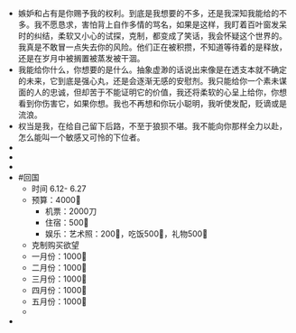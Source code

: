 - 嫉妒和占有是你赐予我的权利。到底是我想要的不多，还是我深知我能给的不多。我不愿恳求，害怕背上自作多情的骂名，如果是这样，我盯着百叶窗发呆时的纠结，柔软又小心的试探，克制，都变成了笑话，我会怀疑这个世界的。我真是不敢冒一点失去你的风险。他们正在被积攒，不知道等待着的是释放，还是在岁月中被搁置被蒸发被干涸。
- 我能给你什么，你想要的是什么。抽象虚渺的话说出来像是在透支本就不确定的未来，它到底是强心丸，还是会逐渐无感的安慰剂。我只能给你一个素未谋面的人的忠诚，但却苦于不能证明它的价值，我还将柔软的心呈上给你，你想看到你伤害它，如果你想。我也不再想和你玩小聪明，我听使发配，贬谪或是流浪。
- 权当是我，在给自己留下后路，不至于狼狈不堪。我不能向你那样全力以赴，怎么能叫一个敏感又可怜的下位者。
-
-
-
- #回国
	- 时间 6.12- 6.27
	- 预算：4000🔪
		- 机票：2000刀
		- 住宿：500🔪
		- 娱乐：艺术照：200🔪，吃饭500🔪，礼物500🔪
	- 克制购买欲望
	- 一月份：1000🔪
	- 二月份：1000🔪
	- 三月份：1000🔪
	- 四月份：1000🔪
	- 五月份：1000🔪
	-
-